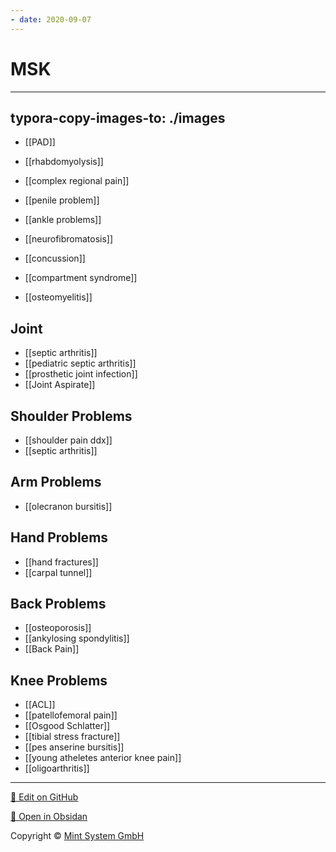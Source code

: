 ```yaml
---
- date: 2020-09-07
---
```


# MSK
---

## typora-copy-images-to: ./images

- [[PAD]]

- [[rhabdomyolysis]]

- [[complex regional pain]]

- [[penile problem]]

- [[ankle problems]]

- [[neurofibromatosis]]

- [[concussion]]

- [[compartment syndrome]]

- [[osteomyelitis]]

## Joint

- [[septic arthritis]]
- [[pediatric septic arthritis]]
- [[prosthetic joint infection]]
- [[Joint Aspirate]]

## Shoulder Problems

- [[shoulder pain ddx]]
- [[septic arthritis]]

## Arm Problems

- [[olecranon bursitis]]

## Hand Problems

- [[hand fractures]]
- [[carpal tunnel]]

## Back Problems

- [[osteoporosis]]
- [[ankylosing spondylitis]]
- [[Back Pain]]

## Knee Problems

- [[ACL]]
- [[patellofemoral pain]]
- [[Osgood Schlatter]]
- [[tibial stress fracture]]
- [[pes anserine bursitis]]
- [[young atheletes anterior knee pain]]
- [[oligoarthritis]]


<hr>

[📝 Edit on GitHub](https://github.com/Mint-System/Knowledge/blob/master/MSK.md)

[📂 Open in Obsidan](obsidian://open?vault=Knowledge%20Mint%20System&file=MSK.md ':target=_self')

<footer>Copyright © <a href="https://www.mint-system.ch/">Mint System GmbH</a></footer>